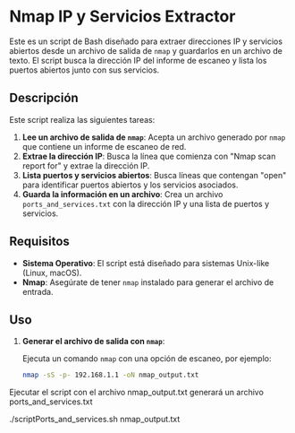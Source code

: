 # Nmap IP y Servicios Extractor

Este es un script de Bash diseñado para extraer direcciones IP y servicios abiertos desde un archivo de salida de `nmap` y guardarlos en un archivo de texto. El script busca la dirección IP del informe de escaneo y lista los puertos abiertos junto con sus servicios.

## Descripción

Este script realiza las siguientes tareas:
1. **Lee un archivo de salida de `nmap`**: Acepta un archivo generado por `nmap` que contiene un informe de escaneo de red.
2. **Extrae la dirección IP**: Busca la línea que comienza con "Nmap scan report for" y extrae la dirección IP.
3. **Lista puertos y servicios abiertos**: Busca líneas que contengan "open" para identificar puertos abiertos y los servicios asociados.
4. **Guarda la información en un archivo**: Crea un archivo `ports_and_services.txt` con la dirección IP y una lista de puertos y servicios.

## Requisitos

- **Sistema Operativo**: El script está diseñado para sistemas Unix-like (Linux, macOS).
- **Nmap**: Asegúrate de tener `nmap` instalado para generar el archivo de entrada.

## Uso

1. **Generar el archivo de salida con `nmap`**:

   Ejecuta un comando `nmap` con una opción de escaneo, por ejemplo:

   ```bash
   nmap -sS -p- 192.168.1.1 -oN nmap_output.txt

Ejecutar el script con el archivo nmap_output.txt generará un archivo ports_and_services.txt 

   ./scriptPorts_and_services.sh nmap_output.txt



